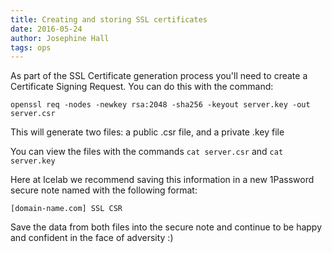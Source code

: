 ```yaml
---
title: Creating and storing SSL certificates
date: 2016-05-24
author: Josephine Hall
tags: ops
---
```


As part of the SSL Certificate generation process you'll need to create a Certificate Signing Request. You can do this with the command:

```
openssl req -nodes -newkey rsa:2048 -sha256 -keyout server.key -out server.csr
```

This will generate two files: a public .csr file, and a private .key file

You can view the files with the commands `cat server.csr` and `cat server.key`

Here at Icelab we recommend saving this information in a new 1Password secure note named with the following format:

```
[domain-name.com] SSL CSR
```

Save the data from both files into the secure note and continue to be happy and confident in the face of adversity :)

